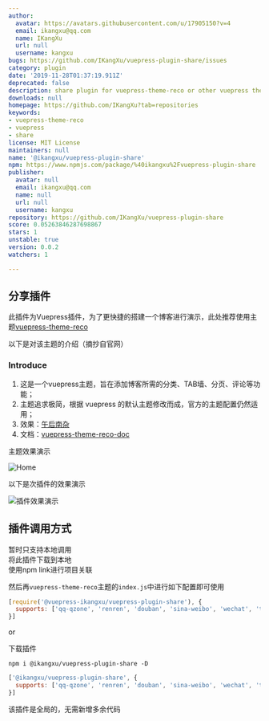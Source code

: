 ```yaml
---
author:
  avatar: https://avatars.githubusercontent.com/u/17905150?v=4
  email: ikangxu@qq.com
  name: IKangXu
  url: null
  username: kangxu
bugs: https://github.com/IKangXu/vuepress-plugin-share/issues
category: plugin
date: '2019-11-28T01:37:19.911Z'
deprecated: false
description: share plugin for vuepress-theme-reco or other vuepress theme
downloads: null
homepage: https://github.com/IKangXu?tab=repositories
keywords:
- vuepress-theme-reco
- vuepress
- share
license: MIT License
maintainers: null
name: '@ikangxu/vuepress-plugin-share'
npm: https://www.npmjs.com/package/%40ikangxu%2Fvuepress-plugin-share
publisher:
  avatar: null
  email: ikangxu@qq.com
  name: null
  url: null
  username: kangxu
repository: https://github.com/IKangXu/vuepress-plugin-share
score: 0.05263846287698867
stars: 1
unstable: true
version: 0.0.2
watchers: 1

---
```


## 分享插件

此插件为Vuepress插件，为了更快捷的搭建一个博客进行演示，此处推荐使用主题[vuepress-theme-reco](https://github.com/vuepress-reco/vuepress-theme-reco)

以下是对该主题的介绍（摘抄自官网）

### Introduce

1. 这是一个vuepress主题，旨在添加博客所需的分类、TAB墙、分页、评论等功能；
2. 主题追求极简，根据 vuepress 的默认主题修改而成，官方的主题配置仍然适用；
3. 效果：[午后南杂](https://www.recoluan.com) 
4. 文档：[vuepress-theme-reco-doc](https://vuepress-theme-reco.recoluan.com)

主题效果演示

![Home](https://github.com/vuepress-reco/vuepress-theme-reco/raw/develop/images/home-blog.png)


以下是次插件的效果演示

![插件效果演示](./assets/img/share.gif)

## 插件调用方式

暂时只支持本地调用  
将此插件下载到本地  
使用npm link进行项目关联

然后再`vuepress-theme-reco`主题的`index.js`中进行如下配置即可使用

```js
[require('@vuepress-ikangxu/vuepress-plugin-share'), {
  supports: ['qq-qzone', 'renren', 'douban', 'sina-weibo', 'wechat', 'tieba-baidu', 'qq']
}]
```

or

下载插件

```shell
npm i @ikangxu/vuepress-plugin-share -D
```

```js
['@ikangxu/vuepress-plugin-share', {
  supports: ['qq-qzone', 'renren', 'douban', 'sina-weibo', 'wechat', 'tieba-baidu', 'qq']
}]
```

该插件是全局的，无需新增多余代码